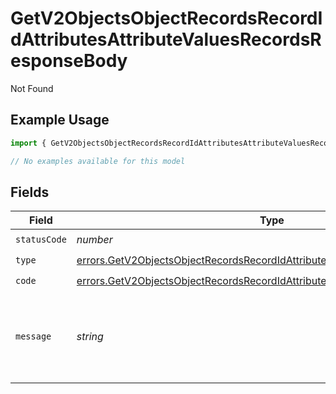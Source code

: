 # GetV2ObjectsObjectRecordsRecordIdAttributesAttributeValuesRecordsResponseBody

Not Found

## Example Usage

```typescript
import { GetV2ObjectsObjectRecordsRecordIdAttributesAttributeValuesRecordsResponseBody } from "attio-js/models/errors";

// No examples available for this model
```

## Fields

| Field                                                                                                                                                                        | Type                                                                                                                                                                         | Required                                                                                                                                                                     | Description                                                                                                                                                                  | Example                                                                                                                                                                      |
| ---------------------------------------------------------------------------------------------------------------------------------------------------------------------------- | ---------------------------------------------------------------------------------------------------------------------------------------------------------------------------- | ---------------------------------------------------------------------------------------------------------------------------------------------------------------------------- | ---------------------------------------------------------------------------------------------------------------------------------------------------------------------------- | ---------------------------------------------------------------------------------------------------------------------------------------------------------------------------- |
| `statusCode`                                                                                                                                                                 | *number*                                                                                                                                                                     | :heavy_check_mark:                                                                                                                                                           | N/A                                                                                                                                                                          |                                                                                                                                                                              |
| `type`                                                                                                                                                                       | [errors.GetV2ObjectsObjectRecordsRecordIdAttributesAttributeValuesRecordsType](../../models/errors/getv2objectsobjectrecordsrecordidattributesattributevaluesrecordstype.md) | :heavy_check_mark:                                                                                                                                                           | N/A                                                                                                                                                                          |                                                                                                                                                                              |
| `code`                                                                                                                                                                       | [errors.GetV2ObjectsObjectRecordsRecordIdAttributesAttributeValuesRecordsCode](../../models/errors/getv2objectsobjectrecordsrecordidattributesattributevaluesrecordscode.md) | :heavy_check_mark:                                                                                                                                                           | N/A                                                                                                                                                                          |                                                                                                                                                                              |
| `message`                                                                                                                                                                    | *string*                                                                                                                                                                     | :heavy_check_mark:                                                                                                                                                           | N/A                                                                                                                                                                          | Attribute with slug/ID "my-attribute" not found.                                                                                                                             |